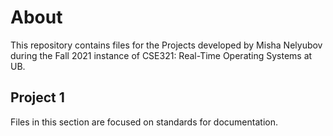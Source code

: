 # About
This repository contains files for the Projects developed by Misha Nelyubov during the Fall 2021 instance of CSE321: Real-Time Operating Systems at UB.

## Project 1
Files in this section are focused on standards for documentation.
